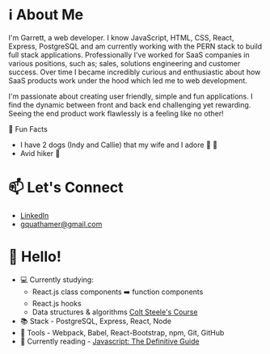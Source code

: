 # :information_source: About Me
I'm Garrett, a web developer. I know JavaScript, HTML, CSS, React, Express, PostgreSQL and am currently working with the PERN stack to build full stack applications. Professionally I've worked for SaaS companies in various positions, such as; sales, solutions engineering and customer success. Over time I became incredibly curious and enthusiastic about how SaaS products work under the hood which led me to web development.

I'm passionate about creating user friendly, simple and fun applications. I find the dynamic between front and back end challenging yet rewarding. Seeing the end product work flawlessly is a feeling like no other!

:dizzy: Fun Facts

* I have 2 dogs (Indy and Callie) that my wife and I adore :dog: :poodle:
* Avid hiker :mount_fuji:

# :mailbox: Let's Connect
  
  * [LinkedIn](https://www.linkedin.com/in/garrett-quathamer/)
  * [gquathamer@gmail.com](mailto://gquathamer@gmail.com)

# :wave: Hello!

* :computer: Currently studying:
  * React.js class components ➡️ function components
  * React.js hooks
  * Data structures & algorithms [Colt Steele's Course](https://www.udemy.com/course/js-algorithms-and-data-structures-masterclass/)
* :books: Stack - PostgreSQL, Express, React, Node
* :wrench: Tools - Webpack, Babel, React-Bootstrap, npm, Git, GitHub
* :book: Currently reading - [Javascript: The Definitive Guide](https://www.oreilly.com/library/view/javascript-the-definitive/9781491952016/)
